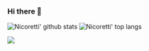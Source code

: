 ### Hi there 👋

![Nicoretti' github stats](https://github-readme-stats.vercel.app/api?username=Nicoretti&show_icons=true&title_color=fff&icon_color=79ff97&text_color=9f9f9f&bg_color=151515&count_private=true&include_all_commits=true&layout=compact)
![Nicoretti' top langs](https://github-readme-stats.vercel.app/api/top-langs?username=Nicoretti&show_icons=true&title_color=fff&icon_color=79ff97&text_color=9f9f9f&bg_color=151515&hide=swift,scss&langs_count=10&layout=compact)


[![](https://komarev.com/ghpvc/?username=Nicoretti&color=green)](https://github.com/Nicoretti)

